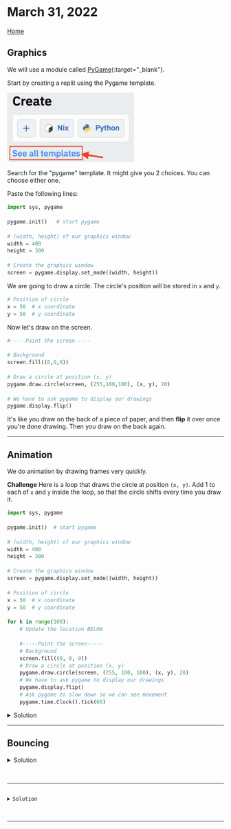 # March 31, 2022
[Home](./index.md)

## Graphics

We will use a module called [PyGame](https://www.pygame.org/docs/){:target="_blank"}.

Start by creating a replit using the Pygame template.

<img width="295" alt="image" src="images/templates.png">

Search for the "pygame" template. It might give you 2 choices. You can choose either one.

Paste the following lines:
```python
import sys, pygame

pygame.init()   # start pygame

# (width, height) of our graphics window
width = 400
height = 300

# Create the graphics window
screen = pygame.display.set_mode((width, height))
```

We are going to draw a circle. The circle's position will be stored in `x` and `y`.
```python
# Position of circle
x = 50  # x coordinate
y = 50  # y coordinate
```

Now let's draw on the screen.
```python
#-----Paint the screen-----

# Background
screen.fill((0,0,0))

# Draw a circle at position (x, y)
pygame.draw.circle(screen, (255,100,100), (x, y), 20)

# We have to ask pygame to display our drawings
pygame.display.flip()
```
It's like you draw on the back of a piece of paper, and then **flip** it over once you're done drawing. Then you draw on the back again.

---

## Animation
We do animation by drawing frames very quickly.

**Challenge**
Here is a loop that draws the circle at position `(x, y)`. Add 1 to each of `x` and `y` inside the loop, so that the circle shifts every time you draw it.

```python
import sys, pygame

pygame.init()  # start pygame

# (width, height) of our graphics window
width = 400
height = 300

# Create the graphics window
screen = pygame.display.set_mode((width, height))

# Position of circle
x = 50  # x coordinate
y = 50  # y coordinate

for k in range(100):
    # Update the location BELOW

    #-----Paint the screen-----
    # Background
    screen.fill((0, 0, 0))
    # Draw a circle at position (x, y)
    pygame.draw.circle(screen, (255, 100, 100), (x, y), 20)
    # We have to ask pygame to display our drawings
    pygame.display.flip()
    # Ask pygame to slow down so we can see movement
    pygame.time.Clock().tick(60)
```
<details><summary>Solution</summary>
<pre><code>    # Update the location BELOW
    x = x + 1
    y = y + 1</code></pre>
</details>

---

## Bouncing

<details>
<summary>Solution</summary>
<pre><code>import sys, pygame

pygame.init()  # start pygame

# (width, height) of our graphics window
width = 400
height = 300

# Create the graphics window
screen = pygame.display.set_mode((width, height))

# Position of circle
x = 50  # x coordinate
y = 50  # y coordinate

for k in range(100):
    # Update the location
    x = x + 1
    y = y + 1

    #-----Paint the screen-----
    # Background
    screen.fill((0, 0, 0))
    # Draw a circle at position (x, y)
    pygame.draw.circle(screen, (255, 100, 100), (x, y), 20)
    # We have to ask pygame to display our drawings
    pygame.display.flip()
    # Ask pygame to slow down so we can see movement
    pygame.time.Clock().tick(60)</code></pre>
</details>

---


<details>
<summary>Solution</summary>
<pre><code>age = int(age_string)
import sys, pygame

pygame.init()   # start pygame

\# (width, height) of our graphics window
width = 400
height = 300

\# Create the graphics window
screen = pygame.display.set_mode((width, height))

\# Initial position
x = 50
y = 50
\# Velocity
vx = 2
vy = 3

while True:

    # Update location
    x += vx
    y += vy

    # Bounce of sides
    if x<0 or x>width:
        vx = -vx
    if y<0 or y>height:
        vy = -vy

    # Paint the screen
    screen.fill((0,0,0))   # Background
    # Draw a circle
    pygame.draw.circle(screen, (255,100,100), (x,y), 20)

    # We have to ask pygame to display our drawings
    pygame.display.flip()
    pygame.time.Clock().tick(60)</code></pre>
</details>

---

